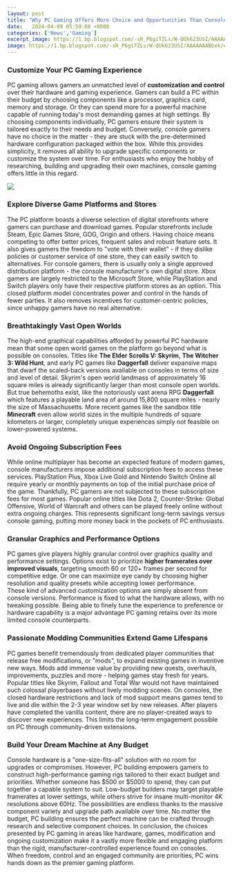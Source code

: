 ```yaml
---
layout: post
title: "Why PC Gaming Offers More Choice and Opportunities Than Consoles"
date:   2024-04-09 05:59:08 +0000
categories: ['News','Gaming']
excerpt_image: https://1.bp.blogspot.com/-sR_P6giTZLs/W-QUk623USI/AAAAAAABbxk/eBXkbf1BKxwrA-QmrHVknwRgn07COhpDwCK4BGAYYCw/s1600/PC-vs-Consoles-1024x576.jpg
image: https://1.bp.blogspot.com/-sR_P6giTZLs/W-QUk623USI/AAAAAAABbxk/eBXkbf1BKxwrA-QmrHVknwRgn07COhpDwCK4BGAYYCw/s1600/PC-vs-Consoles-1024x576.jpg
---
```


### Customize Your PC Gaming Experience 
PC gaming allows gamers an unmatched level of **customization and control** over their hardware and gaming experience. Gamers can build a PC within their budget by choosing components like a processor, graphics card, memory and storage. Or they can spend more for a powerful machine capable of running today's most demanding games at high settings. By choosing components individually, PC gamers ensure their system is tailored exactly to their needs and budget. 
Conversely, console gamers have no choice in the matter - they are stuck with the pre-determined hardware configuration packaged within the box. While this provides simplicity, it removes all ability to upgrade specific components or customize the system over time. For enthusiasts who enjoy the hobby of researching, building and upgrading their own machines, console gaming offers little in this regard. 

![](https://1.bp.blogspot.com/-sR_P6giTZLs/W-QUk623USI/AAAAAAABbxk/eBXkbf1BKxwrA-QmrHVknwRgn07COhpDwCK4BGAYYCw/s1600/PC-vs-Consoles-1024x576.jpg)
### Explore Diverse Game Platforms and Stores
The PC platform boasts a diverse selection of digital storefronts where gamers can purchase and download games. Popular storefronts include Steam, Epic Games Store, GOG, Origin and others. Having choice means competing to offer better prices, frequent sales and robust feature sets. It also gives gamers the freedom to "vote with their wallet" - if they dislike policies or customer service of one store, they can easily switch to alternatives. 
For console gamers, there is usually only a single approved distribution platform - the console manufacturer's own digital store. Xbox gamers are largely restricted to the Microsoft Store, while PlayStation and Switch players only have their respective platform stores as an option. This closed platform model concentrates power and control in the hands of fewer parties. It also removes incentives for customer-centric policies, since unhappy gamers have no real alternative.
### Breathtakingly Vast Open Worlds
The high-end graphical capabilities afforded by powerful PC hardware mean that some open world games on the platform go beyond what is possible on consoles. Titles like **The Elder Scrolls V: Skyrim**, **The Witcher 3: Wild Hunt**, and early PC games like **Daggerfall** deliver expansive maps that dwarf the scaled-back versions available on consoles in terms of size and level of detail. 
Skyrim's open world landmass of approximately 16 square miles is already significantly larger than most console open worlds. But true behemoths exist, like the notoriously vast arena RPG **Daggerfall** which features a playable land area of around 15,800 square miles - nearly the size of Massachusetts. More recent games like the sandbox title **Minecraft** even allow world sizes in the multiple hundreds of square kilometers or larger, completely unique experiences simply not feasible on lower-powered systems.
### Avoid Ongoing Subscription Fees
While online multiplayer has become an expected feature of modern games, console manufacturers impose additional subscription fees to access these services. PlayStation Plus, Xbox Live Gold and Nintendo Switch Online all require yearly or monthly payments on top of the initial purchase price of the game. 
Thankfully, PC gamers are not subjected to these subscription fees for most games. Popular online titles like Dota 2, Counter-Strike: Global Offensive, World of Warcraft and others can be played freely online without extra ongoing charges. This represents significant long-term savings versus console gaming, putting more money back in the pockets of PC enthusiasts.
### Granular Graphics and Performance Options      
PC games give players highly granular control over graphics quality and performance settings. Options exist to prioritize **higher framerates over improved visuals**, targeting smooth 60 or 120+ frames per second for competitive edge. Or one can maximize eye candy by choosing higher resolution and quality presets while accepting lower performance.   
These kind of advanced customization options are simply absent from console versions. Performance is fixed to what the hardware allows, with no tweaking possible. Being able to finely tune the experience to preference or hardware capability is a major advantage PC gaming retains over its more limited console counterparts.
### Passionate Modding Communities Extend Game Lifespans
PC games benefit tremendously from dedicated player communities that release free modifications, or "mods", to expand existing games in inventive new ways. Mods add immense value by providing new quests, overhauls, improvements, puzzles and more - helping games stay fresh for years. Popular titles like Skyrim, Fallout and Total War would not have maintained such colossal playerbases without lively modding scenes. 
On consoles, the closed hardware restrictions and lack of mod support means games tend to live and die within the 2-3 year window set by new releases. After players have completed the vanilla content, there are no player-created ways to discover new experiences. This limits the long-term engagement possible on PC through community-driven extensions.
### Build Your Dream Machine at Any Budget
Console hardware is a "one-size-fits-all" solution with no room for upgrades or compromises. However, PC building empowers gamers to construct high-performance gaming rigs tailored to their exact budget and priorities. Whether someone has $500 or $5000 to spend, they can put together a capable system to suit. 
Low-budget builders may target playable framerates at lower settings, while others strive for insane multi-monitor 4K resolutions above 60Hz. The possibilities are endless thanks to the massive component variety and upgrade path available over time. No matter the budget, PC building ensures the perfect machine can be crafted through research and selective component choices.
In conclusion, the choices presented by PC gaming in areas like hardware, games, modification and ongoing customization make it a vastly more flexible and engaging platform than the rigid, manufacturer-controlled experience found on consoles. When freedom, control and an engaged community are priorities, PC wins hands down as the premier gaming platform.